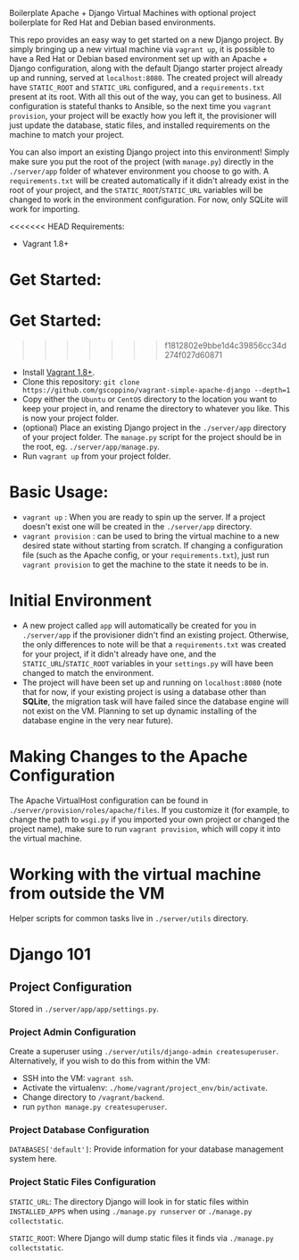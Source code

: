 Boilerplate Apache + Django Virtual Machines with optional project boilerplate
for Red Hat and Debian based environments.

This repo provides an easy way to get started on a new Django project. By
simply bringing up a new virtual machine via `vagrant up`, it is possible
to have a Red Hat or Debian based environment set up with an Apache + Django
configuration, along with the default Django starter project already up and
running, served at `localhost:8080`. The created project will already have
`STATIC_ROOT` and `STATIC_URL` configured, and a `requirements.txt` present
at its root. With all this out of the way, you can get to business. All
configuration is stateful thanks to Ansible, so the next time you `vagrant provision`,
your project will be exactly how you left it, the provisioner will just update the
database, static files, and installed requirements on the machine to match your project.

You can also import an existing Django project into this environment! Simply make
sure you put the root of the project (with `manage.py`) directly in the
`./server/app` folder of whatever environment you choose to go with. A
`requirements.txt` will be created automatically if it didn't already exist in
the root of your project, and the `STATIC_ROOT`/`STATIC_URL` variables will be changed
to work in the environment configuration. For now, only SQLite will work for importing.

<<<<<<< HEAD
Requirements:

* Vagrant 1.8+

Get Started:
=======
# Get Started:
>>>>>>> f1812802e9bbe1d4c39856cc34d274f027d60871

* Install [Vagrant 1.8+](https://www.vagrantup.com/).
* Clone this repository:
`git clone https://github.com/gscoppino/vagrant-simple-apache-django --depth=1`
* Copy either the `Ubuntu` or `CentOS` directory to the location you
want to keep your project in, and rename the directory to whatever you like. This
is now your project folder.
* (optional) Place an existing Django project in the `./server/app` directory
of your project folder. The `manage.py` script for the project should be in the root,
eg. `./server/app/manage.py`.
* Run `vagrant up` from your project folder.

# Basic Usage:

* `vagrant up` :  When you are ready to spin up the server. If a project
doesn't exist one will be created in the `./server/app` directory.
* `vagrant provision` : can be used to bring the virtual machine to a new
desired state without starting from scratch. If changing a configuration file
(such as the Apache config, or your `requirements.txt`), just run
`vagrant provision` to get the machine to the state it needs to be in.

# Initial Environment

* A new project called `app` will automatically be created for you in
`./server/app` if the provisioner didn't find an existing project. Otherwise,
the only differences to note will be that a `requirements.txt` was created for
your project, if it didn't already have one, and the `STATIC_URL`/`STATIC_ROOT`
variables in your `settings.py` will have been changed to match the environment.
* The project will have been set up and running on `localhost:8080` (note that
  for now, if your existing project is using a database other than **SQLite**,
  the migration task will have failed since the database engine will not exist
  on the VM. Planning to set up dynamic installing
  of the database engine in the very near future).

# Making Changes to the Apache Configuration

The Apache VirtualHost configuration can be found in
`./server/provision/roles/apache/files`. If you customize it (for example, to
change the path to `wsgi.py` if you imported your own project or changed the
project name), make sure to run `vagrant provision`, which will copy it
into the virtual machine.

# Working with the virtual machine from outside the VM

Helper scripts for common tasks live in `./server/utils` directory.

# Django 101

## Project Configuration

Stored in `./server/app/app/settings.py`.

### Project Admin Configuration ###

Create a superuser using `./server/utils/django-admin createsuperuser`.
Alternatively, if you wish to do this from within the VM:
* SSH into the VM: `vagrant ssh`.
* Activate the virtualenv: `./home/vagrant/project_env/bin/activate`.
* Change directory to `/vagrant/backend`.
* run `python manage.py createsuperuser`.

### Project Database Configuration ####

`DATABASES['default']`: Provide information for your database
management system here.

### Project Static Files Configuration ####

`STATIC_URL`: The directory Django will look in for static files within `INSTALLED_APPS` when using `./manage.py runserver` or `./manage.py collectstatic`.

`STATIC_ROOT`: Where Django will dump static files it finds via `./manage.py collectstatic`.
